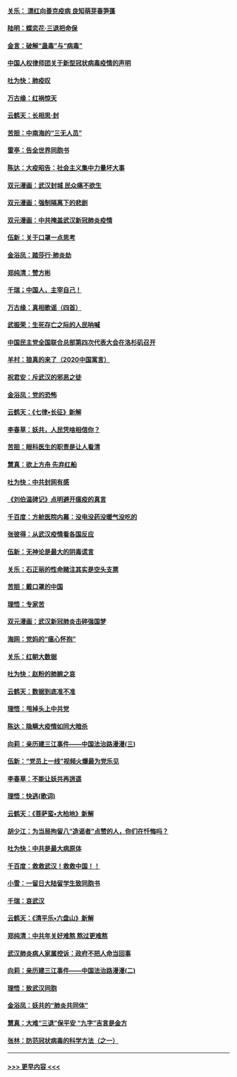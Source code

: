 #### [关乐： 漂红向善克疫病 良知萌芽春笋蓬](../pages/nsc993/n11865710.md?t=02131944) 
#### [陆明：蝶恋花‧三退把命保](../pages/nsc993/n11865673.md?t=02131944) 
#### [金言：破解“蛊毒”与“病毒”](../pages/nsc993/n11864103.md?t=02131944) 
#### [中国人权律师团关于新型冠状病毒疫情的声明](../pages/nsc993/n11864249.md?t=02131944) 
#### [吐为快：肺疫叹](../pages/nsc993/n11864027.md?t=02131944) 
#### [万古缘：红祸惊天](../pages/nsc993/n11864079.md?t=02131944) 
#### [云鹤天：长相思‧封](../pages/nsc993/n11864006.md?t=02131944) 
#### [苦胆：中南海的“三无人员”](../pages/nsc993/n11862997.md?t=02131944) 
#### [雷亭：告全世界同胞书](../pages/nsc993/n11862572.md?t=02131944) 
#### [陈达：大疫昭告：社会主义集中力量坏大事](../pages/nsc993/n11859419.md?t=02131944) 
#### [双元漫画：武汉封城 民众痛不欲生](../pages/nsc993/n11859287.md?t=02131944) 
#### [双元漫画：强制隔离下的悲剧](../pages/nsc993/n11859244.md?t=02131944) 
#### [双元漫画：中共掩盖武汉新冠肺炎疫情](../pages/nsc993/n11858249.md?t=02131944) 
#### [伍新：关于口罩一点思考](../pages/nsc993/n11859195.md?t=02131944) 
#### [金浴凤：踏莎行‧肺炎劫](../pages/nsc993/n11858227.md?t=02131944) 
#### [郑纯清：赞方彬](../pages/nsc993/n11856803.md?t=02131944) 
#### [千瑞；中国人，主宰自己！](../pages/nsc993/n11856793.md?t=02131944) 
#### [万古缘：真相歌谣（四首）](../pages/nsc993/n11856263.md?t=02131944) 
#### [武振荣：生死存亡之际的人民呐喊](../pages/nsc993/n11856256.md?t=02131944) 
#### [中国民主党全国联合总部第四次代表大会在洛杉矶召开](../pages/nsc993/n11856344.md?t=02131944) 
#### [羊村：狼真的来了（2020中国寓言）](../pages/nsc993/n11856229.md?t=02131944) 
#### [祝君安：斥武汉的邪恶之徒](../pages/nsc993/n11855861.md?t=02131944) 
#### [金浴凤：党的恐怖](../pages/nsc993/n11855849.md?t=02131944) 
#### [云鹤天：《七律▪长征》新解](../pages/nsc993/n11855479.md?t=02131944) 
#### [李春草：妖共，人民凭啥相信你？](../pages/nsc993/n11855196.md?t=02131944) 
#### [苦胆：眼科医生的职责是让人看清](../pages/nsc993/n11853840.md?t=02131944) 
#### [慧真：欲上方舟 先弃红船](../pages/nsc993/n11853483.md?t=02131944) 
#### [吐为快：中共封网有感](../pages/nsc993/n11852575.md?t=02131944) 
#### [《刘伯温碑记》点明避开瘟疫的真言](../pages/nsc993/n11852128.md?t=02131944) 
#### [千百度：方舱医院内幕：没电没药没暖气没吃的](../pages/nsc993/n11850211.md?t=02131944) 
#### [张彼得：从武汉疫情看各国反应](../pages/nsc993/n11850102.md?t=02131944) 
#### [伍新：无神论是最大的阴毒谎言](../pages/nsc993/n11846129.md?t=02131944) 
#### [关乐：石正丽的性命赌注其实是空头支票](../pages/nsc993/n11846109.md?t=02131944) 
#### [苦胆：戴口罩的中国](../pages/nsc993/n11845576.md?t=02131944) 
#### [理悟：专家苦](../pages/nsc993/n11845564.md?t=02131944) 
#### [双元漫画：武汉新冠肺炎击碎强国梦](../pages/nsc993/n11843320.md?t=02131944) 
#### [海网：党妈的“瘟心怀抱”](../pages/nsc993/n11840740.md?t=02131944) 
#### [关乐：红朝大数据](../pages/nsc993/n11840675.md?t=02131944) 
#### [吐为快：赵粉的肺腑之哀](../pages/nsc993/n11840618.md?t=02131944) 
#### [云鹤天：数据到底准不准](../pages/nsc993/n11840325.md?t=02131944) 
#### [理悟：甩掉头上中共党](../pages/nsc993/n11838826.md?t=02131944) 
#### [陈达：隐瞒大疫情如同大暗杀](../pages/nsc993/n11838771.md?t=02131944) 
#### [向莉：亲历建三江事件——中国法治路漫漫(三)](../pages/nsc993/n11831825.md?t=02131944) 
#### [伍新：“党员上一线”视频火爆最为党乐见](../pages/nsc993/n11838200.md?t=02131944) 
#### [李春草：不能让妖共再逍遥](../pages/nsc993/n11838102.md?t=02131944) 
#### [理悟：快逃(歌词)](../pages/nsc993/n11838083.md?t=02131944) 
#### [云鹤天：《菩萨蛮▪大柏地》新解](../pages/nsc993/n11838059.md?t=02131944) 
#### [胡少江：为当局拘留八“造谣者”点赞的人，你们在忏悔吗？](../pages/nsc993/n11836801.md?t=02131944) 
#### [吐为快：中共是最大病原体](../pages/nsc993/n11836748.md?t=02131944) 
#### [千百度：救救武汉！救救中国！！](../pages/nsc993/n11836145.md?t=02131944) 
#### [小雪：一留日大陆留学生致同胞书](../pages/nsc993/n11834624.md?t=02131944) 
#### [千瑞：哀武汉](../pages/nsc993/n11833647.md?t=02131944) 
#### [云鹤天：《清平乐▪六盘山》新解](../pages/nsc993/n11833611.md?t=02131944) 
#### [郑纯清：中共年关好难熬 熬过更难熬](../pages/nsc993/n11833489.md?t=02131944) 
#### [武汉肺炎病人家属控诉：政府不把人命当回事](../pages/nsc993/n11833205.md?t=02131944) 
#### [向莉：亲历建三江事件——中国法治路漫漫(二)](../pages/nsc993/n11829102.md?t=02131944) 
#### [理悟：致武汉同胞](../pages/nsc993/n11831522.md?t=02131944) 
#### [金浴凤：妖共的“肺炎共同体”](../pages/nsc993/n11829448.md?t=02131944) 
#### [慧真：大难“三退”保平安 “九字”吉言是金方](../pages/nsc993/n11829501.md?t=02131944) 
#### [张林：防范冠状病毒的科学方法（之一）](../pages/nsc993/n11828618.md?t=02131944) 

----
#### [ >>> 更早内容 <<< ](../indexes/nsc993-earlier.md)
